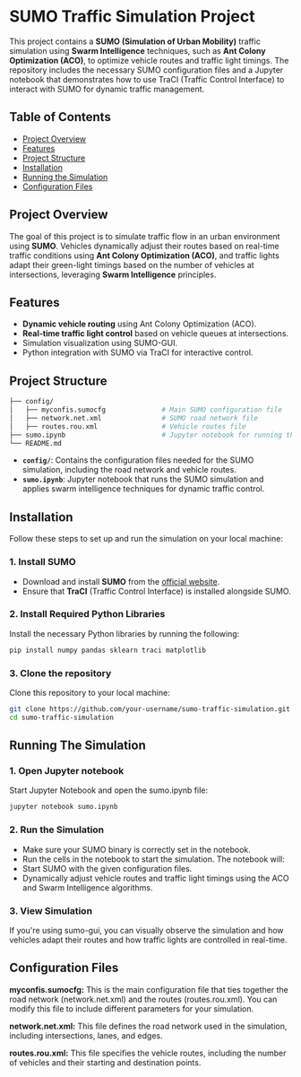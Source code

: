 # SUMO Traffic Simulation Project

This project contains a **SUMO (Simulation of Urban Mobility)** traffic simulation using **Swarm Intelligence** techniques, such as **Ant Colony Optimization (ACO)**, to optimize vehicle routes and traffic light timings. The repository includes the necessary SUMO configuration files and a Jupyter notebook that demonstrates how to use TraCI (Traffic Control Interface) to interact with SUMO for dynamic traffic management.

## Table of Contents
- [Project Overview](#project-overview)
- [Features](#features)
- [Project Structure](#project-structure)
- [Installation](#installation)
- [Running the Simulation](#running-the-simulation)
- [Configuration Files](#configuration-files)

## Project Overview
The goal of this project is to simulate traffic flow in an urban environment using **SUMO**. Vehicles dynamically adjust their routes based on real-time traffic conditions using **Ant Colony Optimization (ACO)**, and traffic lights adapt their green-light timings based on the number of vehicles at intersections, leveraging **Swarm Intelligence** principles.

## Features
- **Dynamic vehicle routing** using Ant Colony Optimization (ACO).
- **Real-time traffic light control** based on vehicle queues at intersections.
- Simulation visualization using SUMO-GUI.
- Python integration with SUMO via TraCI for interactive control.

## Project Structure
```bash
├── config/
│   ├── myconfis.sumocfg              # Main SUMO configuration file
│   ├── network.net.xml               # SUMO road network file
│   ├── routes.rou.xml                # Vehicle routes file
├── sumo.ipynb                        # Jupyter notebook for running the simulation
└── README.md    

```



- **`config/`**: Contains the configuration files needed for the SUMO simulation, including the road network and vehicle routes.
- **`sumo.ipynb`**: Jupyter notebook that runs the SUMO simulation and applies swarm intelligence techniques for dynamic traffic control.

## Installation

Follow these steps to set up and run the simulation on your local machine:

### 1. Install SUMO
- Download and install **SUMO** from the [official website](https://sumo.dlr.de/docs/Downloads.php).
- Ensure that **TraCI** (Traffic Control Interface) is installed alongside SUMO.

### 2. Install Required Python Libraries
Install the necessary Python libraries by running the following:

```bash
pip install numpy pandas sklearn traci matplotlib

```
### 3. Clone the repository
Clone this repository to your local machine:
```bash
git clone https://github.com/your-username/sumo-traffic-simulation.git
cd sumo-traffic-simulation

```

## Running The Simulation

### 1. Open Jupyter notebook
Start Jupyter Notebook and open the sumo.ipynb file:
```bash
jupyter notebook sumo.ipynb
```
### 2. Run the Simulation

- Make sure your SUMO binary is correctly set in the notebook.
- Run the cells in the notebook to start the simulation. The notebook will:
- Start SUMO with the given configuration files.
- Dynamically adjust vehicle routes and traffic light timings using the ACO and Swarm Intelligence algorithms.

### 3. View Simulation
 If you're using sumo-gui, you can visually observe the simulation and how vehicles adapt their routes and how traffic lights are controlled in real-time.

 ## Configuration Files
**myconfis.sumocfg:**
This is the main configuration file that ties together the road network (network.net.xml) and the routes (routes.rou.xml). You can modify this file to include different parameters for your simulation.

**network.net.xml:**
This file defines the road network used in the simulation, including intersections, lanes, and edges.

**routes.rou.xml:**
This file specifies the vehicle routes, including the number of vehicles and their starting and destination points.